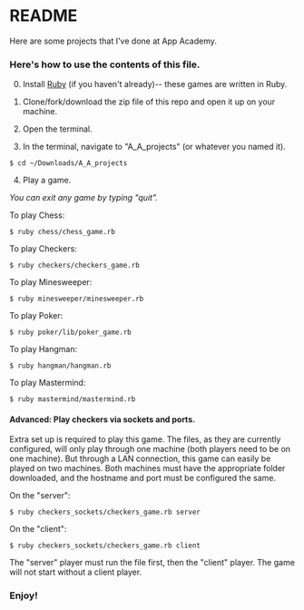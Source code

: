 # README

Here are some projects that I've done at App Academy.

### Here's how to use the contents of this file.

0. Install [Ruby](https://www.ruby-lang.org/en/) (if you haven't already)-- these games are written in Ruby.

1. Clone/fork/download the zip file of this repo and open it up on your machine.

2. Open the terminal.

3. In the terminal, navigate to "A_A_projects" (or whatever you named it).

  ```
  $ cd ~/Downloads/A_A_projects
  ```

4. Play a game.

  *You can exit any game by typing "quit".*


  To play Chess:

  ```
  $ ruby chess/chess_game.rb
  ```


  To play Checkers:
  ```
  $ ruby checkers/checkers_game.rb
  ```
  

  To play Minesweeper:
  ```
  $ ruby minesweeper/minesweeper.rb
  ```
  
  
  To play Poker:
  ```
  $ ruby poker/lib/poker_game.rb
  ```
  

  To play Hangman:
  ```
  $ ruby hangman/hangman.rb
  ```


  To play Mastermind:
  ```
  $ ruby mastermind/mastermind.rb
  ```

  
  
  
#### Advanced: Play checkers via sockets and ports.
  
Extra set up is required to play this game. The files, as they are currently configured, will only play through one machine (both players need to be on one machine). But through a LAN connection, this game can easily be played on two machines. Both machines must have the appropriate folder downloaded, and the hostname and port must be configured the same.

On the "server":

  ```
  $ ruby checkers_sockets/checkers_game.rb server
  ```
  
  
On the "client":  

  ```
  $ ruby checkers_sockets/checkers_game.rb client
  ```
  
The "server" player must run the file first, then the "client" player. The game will not start without a client player.  
  
### Enjoy!